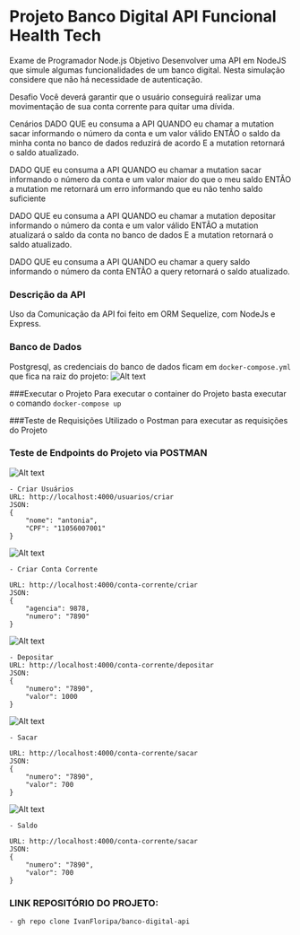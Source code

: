 
# Projeto Banco Digital API Funcional Health Tech

Exame de Programador Node.js
Objetivo
Desenvolver uma API em NodeJS que simule algumas funcionalidades de um banco digital. Nesta simulação considere que não há necessidade de autenticação.

Desafio
Você deverá garantir que o usuário conseguirá realizar uma movimentação de sua conta corrente para quitar uma dívida.

Cenários
DADO QUE eu consuma a API
QUANDO eu chamar a mutation sacar informando o número da conta e um valor válido
ENTÃO o saldo da minha conta no banco de dados reduzirá de acordo
E a mutation retornará o saldo atualizado.

DADO QUE eu consuma a API
QUANDO eu chamar a mutation sacar informando o número da conta e um valor maior do que o meu saldo
ENTÃO a mutation me retornará um erro informando que eu não tenho saldo suficiente

DADO QUE eu consuma a API
QUANDO eu chamar a mutation depositar informando o número da conta e um valor válido
ENTÃO a mutation atualizará o saldo da conta no banco de dados
E a mutation retornará o saldo atualizado.

DADO QUE eu consuma a API
QUANDO eu chamar a query saldo informando o número da conta
ENTÃO a query retornará o saldo atualizado.

### Descrição da API 
Uso da Comunicação da API foi feito em ORM Sequelize, com NodeJs e Express.

### Banco de Dados
Postgresql, as credenciais do banco de dados ficam em <code>docker-compose.yml</code> que fica na raiz do projeto:
![Alt text](/../master/screenshots/config_banco.png?raw=true "Optional Title")

###Executar o Projeto
Para executar o container do Projeto basta executar o comando <code>docker-compose up</code>

###Teste de Requisições
Utilizado o Postman para executar as requisições do Projeto

### Teste de Endpoints do Projeto via POSTMAN

![Alt text](/../master/screenshots/criar-usuario.png?raw=true "Optional Title")
```
- Criar Usuários
URL: http://localhost:4000/usuarios/criar
JSON: 
{
    "nome": "antonia",
	"CPF": "11056007001"
}
```

![Alt text](/../master/screenshots/criar-conta-corrente.png?raw=true "Optional Title")
```
- Criar Conta Corrente

URL: http://localhost:4000/conta-corrente/criar
JSON: 
{
    "agencia": 9878,
	"numero": "7890"
}
```

![Alt text](/../master/screenshots/depositar.png?raw=true "Optional Title")
```
- Depositar
URL: http://localhost:4000/conta-corrente/depositar
JSON: 
{
	"numero": "7890",
    "valor": 1000
}
```

![Alt text](/../master/screenshots/sacar.png?raw=true "Optional Title")
```
- Sacar

URL: http://localhost:4000/conta-corrente/sacar
JSON: 
{
	"numero": "7890",
    "valor": 700
}
```
![Alt text](/../master/screenshots/conta-corrente/depositar.png?raw=true "Optional Title")
```
- Saldo

URL: http://localhost:4000/conta-corrente/sacar
JSON: 
{
	"numero": "7890",
    "valor": 700
}
```

### LINK REPOSITÓRIO DO PROJETO:
```
- gh repo clone IvanFloripa/banco-digital-api
```